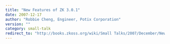 ```yaml
---
title: "New Features of ZK 3.0.1"
date: 2007-12-17
author: "Robbie Cheng, Engineer, Potix Corporation"
version: ""
category: small-talk
redirect_to: "http://books.zkoss.org/wiki/Small Talks/2007/December/New Features of ZK 3.0.1"
---
```


